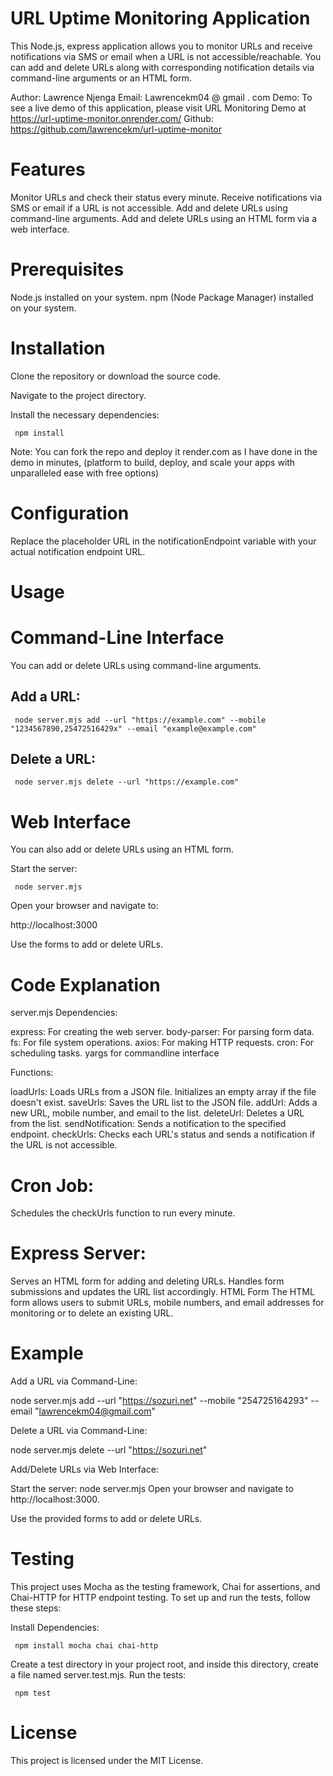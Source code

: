 
URL Uptime Monitoring Application
=================================
This Node.js, express application allows you to monitor URLs and receive notifications via SMS or email when a URL is not accessible/reachable. You can add and delete URLs along with corresponding notification details via command-line arguments or an HTML form.

Author: Lawrence Njenga
Email: Lawrencekm04 @ gmail . com
Demo: To see a live demo of this application, please visit URL Monitoring Demo at https://url-uptime-monitor.onrender.com/
Github: https://github.com/lawrencekm/url-uptime-monitor


Features
========
Monitor URLs and check their status every minute.
Receive notifications via SMS or email if a URL is not accessible.
Add and delete URLs using command-line arguments.
Add and delete URLs using an HTML form via a web interface.

Prerequisites
=============
Node.js installed on your system.
npm (Node Package Manager) installed on your system.

Installation
============
Clone the repository or download the source code.

Navigate to the project directory.

Install the necessary dependencies:

     npm install

Note: You can fork the repo and deploy it render.com as I have done in the demo in minutes, (platform to build, deploy, and scale your apps with unparalleled ease with free options)

Configuration
=============
Replace the placeholder URL in the notificationEndpoint variable with your actual notification endpoint URL.

Usage
========
Command-Line Interface
======================
You can add or delete URLs using command-line arguments.

Add a URL:
----------
     node server.mjs add --url "https://example.com" --mobile "1234567890,25472516429x" --email "example@example.com"

Delete a URL:
-------------
     node server.mjs delete --url "https://example.com"

Web Interface
=============
You can also add or delete URLs using an HTML form.

Start the server:

     node server.mjs

Open your browser and navigate to:

http://localhost:3000

Use the forms to add or delete URLs.

Code Explanation
================
server.mjs
Dependencies:

express: For creating the web server.
body-parser: For parsing form data.
fs: For file system operations.
axios: For making HTTP requests.
cron: For scheduling tasks.
yargs for commandline interface

Functions:

loadUrls: Loads URLs from a JSON file. Initializes an empty array if the file doesn't exist.
saveUrls: Saves the URL list to the JSON file.
addUrl: Adds a new URL, mobile number, and email to the list.
deleteUrl: Deletes a URL from the list.
sendNotification: Sends a notification to the specified endpoint.
checkUrls: Checks each URL's status and sends a notification if the URL is not accessible.

Cron Job:
=========
Schedules the checkUrls function to run every minute.

Express Server:
===============
Serves an HTML form for adding and deleting URLs.
Handles form submissions and updates the URL list accordingly.
HTML Form
The HTML form allows users to submit URLs, mobile numbers, and email addresses for monitoring or to delete an existing URL.

Example
=======
Add a URL via Command-Line:

node server.mjs add --url "https://sozuri.net" --mobile "254725164293" --email "lawrencekm04@gmail.com"

Delete a URL via Command-Line:

node server.mjs delete --url "https://sozuri.net"


Add/Delete URLs via Web Interface:

Start the server:
node server.mjs
Open your browser and navigate to http://localhost:3000.

Use the provided forms to add or delete URLs.

Testing
=========
This project uses Mocha as the testing framework, Chai for assertions, and Chai-HTTP for HTTP endpoint testing. To set up and run the tests, follow these steps:

Install Dependencies:

     npm install mocha chai chai-http

Create a test directory in your project root, and inside this directory, create a file named server.test.mjs.
Run the tests:

     npm test


License
=======
This project is licensed under the MIT License.

